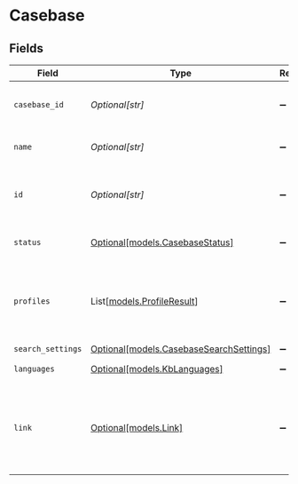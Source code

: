 # Casebase


## Fields

| Field                                                                          | Type                                                                           | Required                                                                       | Description                                                                    | Example                                                                        |
| ------------------------------------------------------------------------------ | ------------------------------------------------------------------------------ | ------------------------------------------------------------------------------ | ------------------------------------------------------------------------------ | ------------------------------------------------------------------------------ |
| `casebase_id`                                                                  | *Optional[str]*                                                                | :heavy_minus_sign:                                                             | The numerical ID of the Casebase.                                              | 409601000000001                                                                |
| `name`                                                                         | *Optional[str]*                                                                | :heavy_minus_sign:                                                             | name of the Casebase Release.                                                  |                                                                                |
| `id`                                                                           | *Optional[str]*                                                                | :heavy_minus_sign:                                                             | The numerical ID of the Casebase Release.                                      |                                                                                |
| `status`                                                                       | [Optional[models.CasebaseStatus]](../models/casebasestatus.md)                 | :heavy_minus_sign:                                                             | status of the Casebase                                                         |                                                                                |
| `profiles`                                                                     | List[[models.ProfileResult](../models/profileresult.md)]                       | :heavy_minus_sign:                                                             | All Guided Help Profiles associated with Casebase release                      |                                                                                |
| `search_settings`                                                              | [Optional[models.CasebaseSearchSettings]](../models/casebasesearchsettings.md) | :heavy_minus_sign:                                                             | N/A                                                                            |                                                                                |
| `languages`                                                                    | [Optional[models.KbLanguages]](../models/kblanguages.md)                       | :heavy_minus_sign:                                                             | KB languages                                                                   |                                                                                |
| `link`                                                                         | [Optional[models.Link]](../models/link.md)                                     | :heavy_minus_sign:                                                             | Defines the relationship between this resource and another object.             |                                                                                |